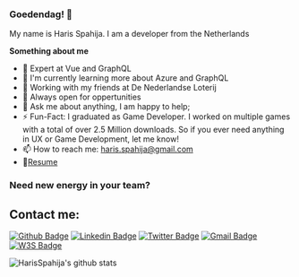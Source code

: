 ### Goedendag! 👋

My name is Haris Spahija. I am a developer from the Netherlands

**Something about me**

- 💪 Expert at Vue and GraphQL
- 🌱 I'm currently learning more about Azure and GraphQL
- 👯 Working with my friends at De Nederlandse Loterij
- 🤔 Always open for oppertunities
- 💬 Ask me about anything, I am happy to help;
- ⚡️ Fun-Fact: I graduated as Game Developer. I worked on multiple games with a total of over 2.5 Million downloads. So if you ever need anything in UX or Game Development, let me know!
- 📫 How to reach me: haris.spahija@gmail.com
- 📝[Resume](https://docs.google.com/document/d/e/2PACX-1vQji7dwFINvX99mRDul3uWtmr-iksUrVXbvTACdxxA2630VvuM5WthHtRa7taw_dzykYWYhvYufejIZ/pub)

### Need new energy in your team? 

## Contact me:

[![Github Badge](https://img.shields.io/badge/-Github-000?style=flat-square&logo=Github&logoColor=white&link=https://github.com/HarisSpahija)](https://github.com/HarisSpahija)
[![Linkedin Badge](https://img.shields.io/badge/-LinkedIn-blue?style=flat-square&logo=Linkedin&logoColor=white&link=https://www.linkedin.com/in/hspahija/)](https://www.linkedin.com/in/hspahija/)
[![Twitter Badge](https://img.shields.io/badge/-Twitter-1ca0f1?style=flat-square&labelColor=1ca0f1&logo=twitter&logoColor=white&link=https://twitter.com/spahija_haris)](https://twitter.com/spahija_haris)
[![Gmail Badge](https://img.shields.io/badge/-Gmail-c14438?style=flat-square&logo=Gmail&logoColor=white&link=mailto:haris.spahija@gmail.com)](mailto:haris.spahija@gmail.com)
[![W3S Badge](https://img.shields.io/badge/Working%20At-W3S-brightgreen)](https://w3s.nl/)

![HarisSpahija's github stats](https://github-readme-stats.vercel.app/api?username=HarisSpahija&show_icons=true&hide_border=true)
